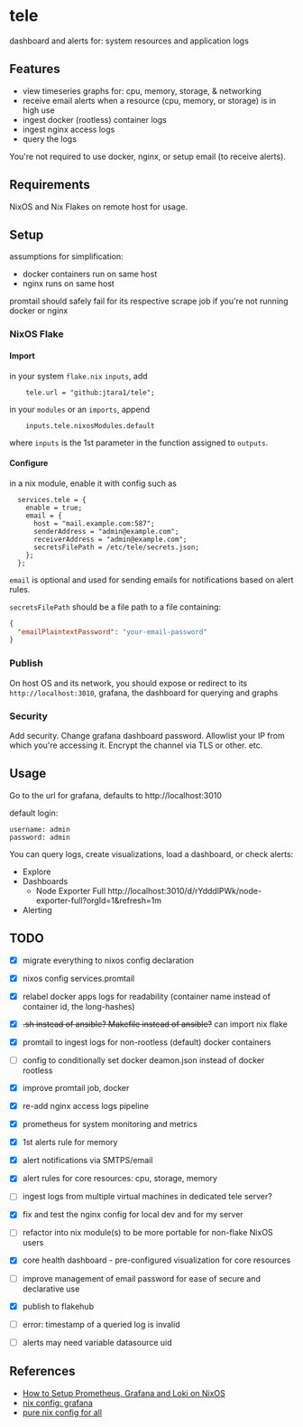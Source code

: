 # tele

dashboard and alerts for: system resources and application logs


## Features

- view timeseries graphs for: cpu, memory, storage, & networking
- receive email alerts when a resource (cpu, memory, or storage) is in high use
- ingest docker (rootless) container logs
- ingest nginx access logs
- query the logs

You're not required to use docker, nginx, or setup email (to receive alerts).


## Requirements

NixOS and Nix Flakes on remote host for usage. 


## Setup

assumptions for simplification:
- docker containers run on same host
- nginx runs on same host

promtail should safely fail for its respective scrape job if you're not running docker or nginx


### NixOS Flake

#### Import

in your system `flake.nix` `inputs`, add
```text
    tele.url = "github:jtara1/tele";
```

in your `modules` or an `imports`, append
```text
    inputs.tele.nixosModules.default
```
where `inputs` is the 1st parameter in the function assigned to `outputs`.

#### Configure

in a nix module, enable it with config such as
```text
  services.tele = {
    enable = true;
    email = {
      host = "mail.example.com:587";
      senderAddress = "admin@example.com";
      receiverAddress = "admin@example.com";
      secretsFilePath = /etc/tele/secrets.json;
    };
  };
```

`email` is optional and used for sending emails for notifications based on alert rules.

`secretsFilePath` should be a file path to a file containing:
```json
{
  "emailPlaintextPassword": "your-email-password"
}
```

### Publish

On host OS and its network, you should expose or redirect to its `http://localhost:3010`, 
grafana, the dashboard for querying and graphs

### Security

Add security. Change grafana dashboard password. Allowlist your IP from which you're accessing it. 
Encrypt the channel via TLS or other. etc.


## Usage

Go to the url for grafana, defaults to http://localhost:3010

default login:
```text
username: admin
password: admin
```

You can query logs, create visualizations, load a dashboard, or check alerts:
- Explore
- Dashboards
  - Node Exporter Full http://localhost:3010/d/rYdddlPWk/node-exporter-full?orgId=1&refresh=1m
- Alerting

## TODO

- [x] migrate everything to nixos config declaration
- [x] nixos config services.promtail
- [x] relabel docker apps logs for readability (container name instead of container id, the long-hashes)
- [x] ~~.sh instead of ansible? Makefile instead of ansible?~~ can import nix flake
- [x] promtail to ingest logs for non-rootless (default) docker containers
- [ ] config to conditionally set docker deamon.json instead of docker rootless
- [x] improve promtail job, docker
- [x] re-add nginx access logs pipeline
- [x] prometheus for system monitoring and metrics
- [x] 1st alerts rule for memory
- [x] alert notifications via SMTPS/email
- [x] alert rules for core resources: cpu, storage, memory
- [ ] ingest logs from multiple virtual machines in dedicated tele server?
- [x] fix and test the nginx config for local dev and for my server
- [ ] refactor into nix module(s) to be more portable for non-flake NixOS users
- [x] core health dashboard - pre-configured visualization for core resources
- [ ] improve management of email password for ease of secure and declarative use
- [x] publish to flakehub
- [ ] error: timestamp of a queried log is invalid
- [ ] alerts may need variable datasource uid


## References

- [How to Setup Prometheus, Grafana and Loki on NixOS](https://xeiaso.net/blog/prometheus-grafana-loki-nixos-2020-11-20/)
- [nix config: grafana](https://discourse.nixos.org/t/how-to-use-exported-grafana-dashboard/27739/2?u=jtara1)
- [pure nix config for all](https://gist.github.com/rickhull/895b0cb38fdd537c1078a858cf15d63e)